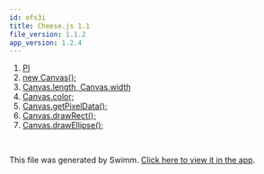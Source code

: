 ```yaml
---
id: ofs3i
title: Cheese.js 1.1
file_version: 1.1.2
app_version: 1.2.4
---
```


<!-- Steps - Do not remove this comment -->
1. [PI](pi.mnepc.sw.md)
2. [new Canvas();](new-canvas.3pjph.sw.md)
3. [Canvas.length, Canvas.width](canvaslength-canvaswidth.y5vpp.sw.md)
4. [Canvas.color;](canvascolor.xiqyw.sw.md)
5. [Canvas.getPixelData();](canvasgetpixeldata.mfb7k.sw.md)
6. [Canvas.drawRect();](canvasdrawrect.t3ip5.sw.md)
7. [Canvas.drawEllipse();](canvasdrawellipse.getc9.sw.md)


<br/>

This file was generated by Swimm. [Click here to view it in the app](https://app.swimm.io/repos/Z2l0aHViJTNBJTNBQ2hlZXNlLmpzLTEuMSUzQSUzQUpNSDMxNw==/playlists/ofs3i).
